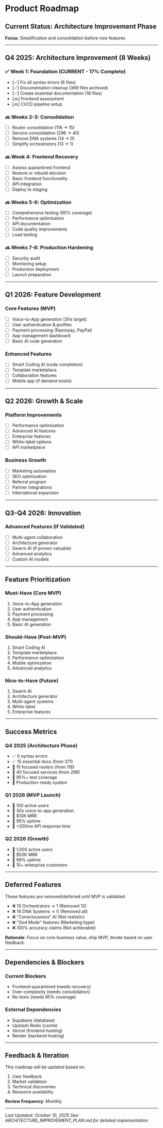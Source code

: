# Product Roadmap

## Current Status: Architecture Improvement Phase

**Focus**: Simplification and consolidation before new features

---

## Q4 2025: Architecture Improvement (8 Weeks)

### ✅ Week 1: Foundation (CURRENT - 17% Complete)
- [✅] Fix all syntax errors (6 files)
- [✅] Documentation cleanup (369 files archived)
- [✅] Create essential documentation (18 files)
- [🔜] Frontend assessment
- [🔜] CI/CD pipeline setup

### 🔜 Weeks 2-3: Consolidation
- [ ] Router consolidation (118 → 15)
- [ ] Service consolidation (296 → 40)
- [ ] Remove DNA systems (14 → 0)
- [ ] Simplify orchestrators (13 → 1)

### 🔜 Week 4: Frontend Recovery
- [ ] Assess quarantined frontend
- [ ] Restore or rebuild decision
- [ ] Basic frontend functionality
- [ ] API integration
- [ ] Deploy to staging

### 🔜 Weeks 5-6: Optimization
- [ ] Comprehensive testing (95% coverage)
- [ ] Performance optimization
- [ ] API documentation
- [ ] Code quality improvements
- [ ] Load testing

### 🔜 Weeks 7-8: Production Hardening
- [ ] Security audit
- [ ] Monitoring setup
- [ ] Production deployment
- [ ] Launch preparation

---

## Q1 2026: Feature Development

### Core Features (MVP)
- [ ] Voice-to-App generation (30s target)
- [ ] User authentication & profiles
- [ ] Payment processing (Razorpay, PayPal)
- [ ] App management dashboard
- [ ] Basic AI code generation

### Enhanced Features
- [ ] Smart Coding AI (code completion)
- [ ] Template marketplace
- [ ] Collaboration features
- [ ] Mobile app (if demand exists)

---

## Q2 2026: Growth & Scale

### Platform Improvements
- [ ] Performance optimization
- [ ] Advanced AI features
- [ ] Enterprise features
- [ ] White-label options
- [ ] API marketplace

### Business Growth
- [ ] Marketing automation
- [ ] SEO optimization
- [ ] Referral program
- [ ] Partner integrations
- [ ] International expansion

---

## Q3-Q4 2026: Innovation

### Advanced Features (If Validated)
- [ ] Multi-agent collaboration
- [ ] Architecture generator
- [ ] Swarm AI (if proven valuable)
- [ ] Advanced analytics
- [ ] Custom AI models

---

## Feature Prioritization

### Must-Have (Core MVP)
1. Voice-to-App generation
2. User authentication
3. Payment processing
4. App management
5. Basic AI generation

### Should-Have (Post-MVP)
1. Smart Coding AI
2. Template marketplace
3. Performance optimization
4. Mobile optimization
5. Advanced analytics

### Nice-to-Have (Future)
1. Swarm AI
2. Architecture generator
3. Multi-agent systems
4. White-label
5. Enterprise features

---

## Success Metrics

### Q4 2025 (Architecture Phase)
- ✅ 0 syntax errors
- ✅ 15 essential docs (from 371)
- 🎯 15 focused routers (from 118)
- 🎯 40 focused services (from 296)
- 🎯 95%+ test coverage
- 🎯 Production-ready system

### Q1 2026 (MVP Launch)
- 🎯 100 active users
- 🎯 30s voice-to-app generation
- 🎯 $10K MRR
- 🎯 95% uptime
- 🎯 <200ms API response time

### Q2 2026 (Growth)
- 🎯 1,000 active users
- 🎯 $50K MRR
- 🎯 99% uptime
- 🎯 10+ enterprise customers

---

## Deferred Features

These features are removed/deferred until MVP is validated:

- ❌ 13 Orchestrators → 1 (Removed 12)
- ❌ 14 DNA Systems → 0 (Removed all)
- ❌ "Consciousness" AI (Not realistic)
- ❌ "God Mode" features (Marketing hype)
- ❌ 100% accuracy claims (Not achievable)

**Rationale**: Focus on core business value, ship MVP, iterate based on user feedback.

---

## Dependencies & Blockers

### Current Blockers
- Frontend quarantined (needs recovery)
- Over-complexity (needs consolidation)
- No tests (needs 95% coverage)

### External Dependencies
- Supabase (database)
- Upstash Redis (cache)
- Vercel (frontend hosting)
- Render (backend hosting)

---

## Feedback & Iteration

This roadmap will be updated based on:
1. User feedback
2. Market validation
3. Technical discoveries
4. Resource availability

**Review Frequency**: Monthly

---

*Last Updated: October 10, 2025*
*See: ARCHITECTURE_IMPROVEMENT_PLAN.md for detailed implementation*




